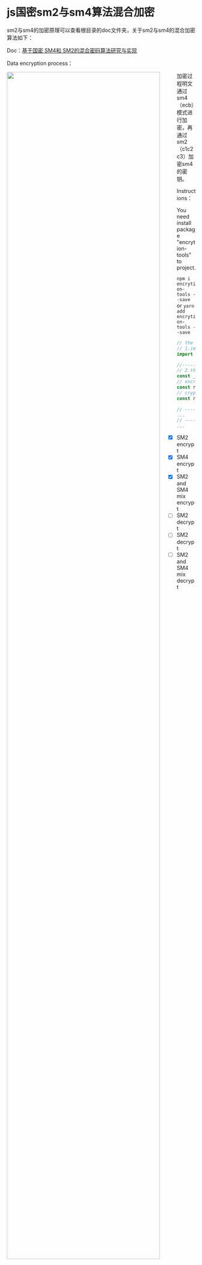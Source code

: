 # js国密sm2与sm4算法混合加密
sm2与sm4的加密原理可以查看根目录的doc文件夹，关于sm2与sm4的混合加密算法如下：

Doc：[基于国密 SM4和 SM2的混合密码算法研究与实现](http://r.cnki.net/Kreader/CatalogViewPage.aspx?dbCode=CRJT_CJFD&filename=rjdk201308048&tablename=CJFD2013&compose=&first=1&uid=&ecode=CRJT_CJFD)

Data encryption process：

<img src="https://i.loli.net/2020/09/09/9VNGftdqWXAcueS.png" style="width:90%;float:left" />

加密过程明文通过sm4（ecb）模式进行加密，再通过sm2（c1c2c3）加密sm4的密钥。

Instructions：

You need install package "encrytion-tools" to  project.

`npm i encrytion-tools --save` or `yarn add encrytion-tools --save`

```javascript
// the example for crypt and encrypt by SM2, but SM4 and mix‘s like it.  
// 1.import functional like "sm2"、"sm4" in "mixSm2andSM4" by npm package
import {sm2,sm4,mixCrypt} from 'encrytion-tools'

//-------sm2---------
// 2.the step paly construct crpt or encrypt class
const _sm2 = new sm2()
// encrypt
const result = _sm2.decrypt(publicKey,value)
// crypt
const result = _sm2.encrypt(publickey,privateKey,value)

// -------sm4
...
// -------mix
...

```

- [x] SM2 encrypt 
- [x] SM4 encrypt 
- [x] SM2 and SM4 mix encrypt 
- [ ] SM2 decrypt 
- [ ] SM2 decrypt 
- [ ] SM2 and SM4 mix decrypt 